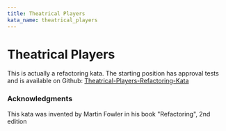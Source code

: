 ```yaml
---
title: Theatrical Players
kata_name: theatrical_players
---
```


# Theatrical Players

This is actually a refactoring kata. The starting position has approval tests and is available on Github: [Theatrical-Players-Refactoring-Kata](https://github.com/emilybache/Theatrical-Players-Refactoring-Kata)

### Acknowledgments
This kata was invented by Martin Fowler in his book "Refactoring", 2nd edition